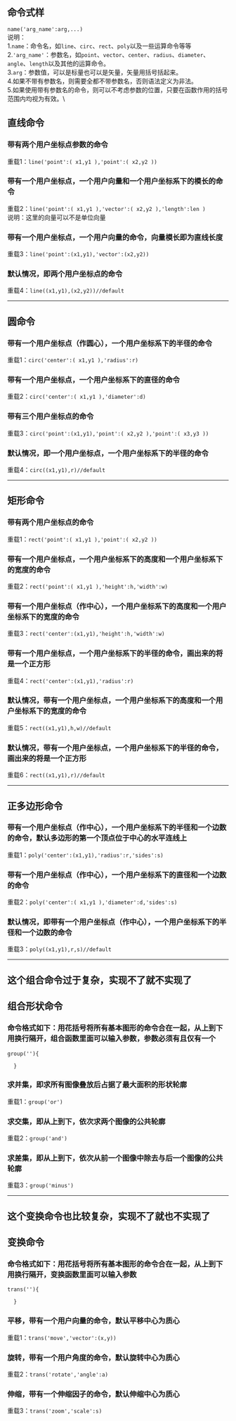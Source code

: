 ## 命令式样
`name('arg_name':arg,...)`\
说明：\
1.`name`：命令名，如`line`、`circ`、`rect`、`poly`以及一些运算命令等等\
2.`'arg_name'`：参数名，如`point`、`vector`、`center`、`radius`、`diameter`、`angle`、`length`以及其他的运算命令。\
3.`arg`：参数值，可以是标量也可以是矢量，矢量用括号括起来。\
4.如果不带有参数名，则需要全都不带参数名，否则语法定义为非法。\
5.如果使用带有参数名的命令，则可以不考虑参数的位置，只要在函数作用的括号范围内均视为有效。\

## 直线命令
### 带有两个用户坐标点参数的命令
重载1：`line('point':( x1,y1 ),'point':( x2,y2 ))`
### 带有一个用户坐标点，一个用户向量和一个用户坐标系下的模长的命令
重载2：`line('point':( x1,y1 ),'vector':( x2,y2 ),'length':len )`\
说明：这里的向量可以不是单位向量
### 带有一个用户坐标点，一个用户向量的命令，向量模长即为直线长度
重载3：`line('point':(x1,y1),'vector':(x2,y2))`
### 默认情况，即两个用户坐标点的命令
重载4：`line((x1,y1),(x2,y2))//default`

-----------

## 圆命令
### 带有一个用户坐标点（作圆心），一个用户坐标系下的半径的命令
重载1：`circ('center':( x1,y1 ),'radius':r)`
### 带有一个用户坐标点，一个用户坐标系下的直径的命令
重载2：`circ('center':( x1,y1 ),'diameter':d)`
### 带有三个用户坐标点的命令
重载3：`circ('point':(x1,y1),'point':( x2,y2 ),'point':( x3,y3 ))`
### 默认情况，即一个用户坐标点，一个用户坐标系下的半径的命令
重载4：`circ((x1,y1),r)//default`

-------------

## 矩形命令
### 带有两个用户坐标点的命令
重载1：`rect('point':( x1,y1 ),'point':( x2,y2 ))`
### 带有一个用户坐标点，一个用户坐标系下的高度和一个用户坐标系下的宽度的命令
重载2：`rect('point':( x1,y1 ),'height':h,'width':w)`
### 带有一个用户坐标点（作中心），一个用户坐标系下的高度和一个用户坐标系下的宽度的命令
重载3：`rect('center':(x1,y1),'height':h,'width':w)`
### 带有一个用户坐标点，一个用户坐标系下的半径的命令，画出来的将是一个正方形
重载4：`rect('center':(x1,y1),'radius':r)`
### 默认情况，带有一个用户坐标点，一个用户坐标系下的高度和一个用户坐标系下的宽度的命令
重载5：`rect((x1,y1),h,w)//default`
### 默认情况，带有一个用户坐标点，一个用户坐标系下的半径的命令，画出来的将是一个正方形
重载6：`rect((x1,y1),r)//default`

-------------

## 正多边形命令
### 带有一个用户坐标点（作中心），一个用户坐标系下的半径和一个边数的命令，默认多边形的第一个顶点位于中心的水平连线上
重载1：`poly('center':(x1,y1),'radius':r,'sides':s)`
### 带有一个用户坐标点（作中心），一个用户坐标系下的直径和一个边数的命令
重载2：`poly('center':( x1,y1 ),'diameter':d,'sides':s)`
### 默认情况，即带有一个用户坐标点（作中心），一个用户坐标系下的半径和一个边数的命令
重载3：`poly((x1,y1),r,s)//default`

--------------

## 这个组合命令过于复杂，实现不了就不实现了
## 组合形状命令
### 命令格式如下：用花括号将所有基本图形的命令合在一起，从上到下用换行隔开，组合函数里面可以输入参数，参数必须有且仅有一个
```
group(''){

  }
```
### 求并集，即求所有图像叠放后占据了最大面积的形状轮廓
重载1：`group('or')`
### 求交集，即从上到下，依次求两个图像的公共轮廓
重载2：`group('and')`
### 求差集，即从上到下，依次从前一个图像中除去与后一个图像的公共轮廓
重载3：`group('minus')`

----------

## 这个变换命令也比较复杂，实现不了就也不实现了
## 变换命令
### 命令格式如下：用花括号将所有基本图形的命令合在一起，从上到下用换行隔开，变换函数里面可以输入参数
```
trans(''){

  }
```
### 平移，带有一个用户向量的命令，默认平移中心为质心
重载1：`trans('move','vector':(x,y))`
### 旋转，带有一个用户角度的命令，默认旋转中心为质心
重载2：`trans('rotate','angle':a)`
### 伸缩，带有一个伸缩因子的命令，默认伸缩中心为质心
重载3：`trans('zoom','scale':s)`